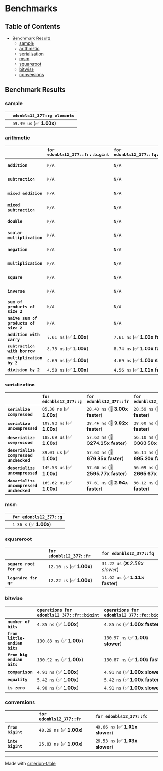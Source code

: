 # Benchmarks

## Table of Contents

- [Benchmark Results](#benchmark-results)
    - [sample](#sample)
    - [arithmetic](#arithmetic)
    - [serialization](#serialization)
    - [msm](#msm)
    - [squareroot](#squareroot)
    - [bitwise](#bitwise)
    - [conversions](#conversions)

## Benchmark Results

### sample

|        | `edonbls12_377::g elements`           |
|:-------|:------------------------------------- |
|        | `59.49 us` (✅ **1.00x**)              |

### arithmetic

|                                       | `for edonbls12_377::fr::bigint`          | `for edonbls12_377::fq::bigint`          | `for edonbls12_377::g`          | `for edonbls12_377::fq`          | `for edonbls12_377::fr`           |
|:--------------------------------------|:-----------------------------------------|:-----------------------------------------|:--------------------------------|:---------------------------------|:--------------------------------- |
| **`addition`**                        | `N/A`                                    | `N/A`                                    | `436.36 ns` (✅ **1.00x**)       | `8.81 ns` (🚀 **49.54x faster**)  | `8.82 ns` (🚀 **49.47x faster**)   |
| **`subtraction`**                     | `N/A`                                    | `N/A`                                    | `451.33 ns` (✅ **1.00x**)       | `9.02 ns` (🚀 **50.04x faster**)  | `9.01 ns` (🚀 **50.12x faster**)   |
| **`mixed addition`**                  | `N/A`                                    | `N/A`                                    | `429.92 ns` (✅ **1.00x**)       | `N/A`                            | `N/A`                             |
| **`mixed subtraction`**               | `N/A`                                    | `N/A`                                    | `436.60 ns` (✅ **1.00x**)       | `N/A`                            | `N/A`                             |
| **`double`**                          | `N/A`                                    | `N/A`                                    | `322.06 ns` (✅ **1.00x**)       | `5.82 ns` (🚀 **55.34x faster**)  | `5.86 ns` (🚀 **54.98x faster**)   |
| **`scalar multiplication`**           | `N/A`                                    | `N/A`                                    | `143.99 us` (✅ **1.00x**)       | `N/A`                            | `N/A`                             |
| **`negation`**                        | `N/A`                                    | `N/A`                                    | `N/A`                           | `6.24 ns` (✅ **1.01x faster**)   | `6.28 ns` (✅ **1.00x**)           |
| **`multiplication`**                  | `N/A`                                    | `N/A`                                    | `N/A`                           | `43.40 ns` (✅ **1.01x slower**)  | `42.88 ns` (✅ **1.00x**)          |
| **`square`**                          | `N/A`                                    | `N/A`                                    | `N/A`                           | `36.13 ns` (✅ **1.03x slower**)  | `34.92 ns` (✅ **1.00x**)          |
| **`inverse`**                         | `N/A`                                    | `N/A`                                    | `N/A`                           | `7.31 us` (✅ **1.01x slower**)   | `7.27 us` (✅ **1.00x**)           |
| **`sum of products of size 2`**       | `N/A`                                    | `N/A`                                    | `N/A`                           | `61.66 ns` (✅ **1.02x slower**)  | `60.35 ns` (✅ **1.00x**)          |
| **`naive sum of products of size 2`** | `N/A`                                    | `N/A`                                    | `N/A`                           | `89.83 ns` (✅ **1.01x slower**)  | `88.99 ns` (✅ **1.00x**)          |
| **`addition with carry`**             | `7.61 ns` (✅ **1.00x**)                  | `7.61 ns` (✅ **1.00x faster**)           | `N/A`                           | `N/A`                            | `N/A`                             |
| **`subtraction with borrow`**         | `8.75 ns` (✅ **1.00x**)                  | `8.74 ns` (✅ **1.00x faster**)           | `N/A`                           | `N/A`                            | `N/A`                             |
| **`multiplication by 2`**             | `4.69 ns` (✅ **1.00x**)                  | `4.69 ns` (✅ **1.00x slower**)           | `N/A`                           | `N/A`                            | `N/A`                             |
| **`division by 2`**                   | `4.58 ns` (✅ **1.00x**)                  | `4.56 ns` (✅ **1.01x faster**)           | `N/A`                           | `N/A`                            | `N/A`                             |

### serialization

|                                          | `for edonbls12_377::g`          | `for edonbls12_377::fr`            | `for edonbls12_377::fq`             |
|:-----------------------------------------|:--------------------------------|:-----------------------------------|:----------------------------------- |
| **`serialize compressed`**               | `85.30 ns` (✅ **1.00x**)        | `28.43 ns` (🚀 **3.00x faster**)    | `28.59 ns` (🚀 **2.98x faster**)     |
| **`serialize uncompressed`**             | `108.82 ns` (✅ **1.00x**)       | `28.46 ns` (🚀 **3.82x faster**)    | `28.60 ns` (🚀 **3.80x faster**)     |
| **`deserialize compressed`**             | `188.69 us` (✅ **1.00x**)       | `57.63 ns` (🚀 **3274.15x faster**) | `56.10 ns` (🚀 **3363.50x faster**)  |
| **`deserialize compressed unchecked`**   | `39.01 us` (✅ **1.00x**)        | `57.63 ns` (🚀 **676.95x faster**)  | `56.11 ns` (🚀 **695.30x faster**)   |
| **`deserialize uncompressed`**           | `149.53 us` (✅ **1.00x**)       | `57.60 ns` (🚀 **2595.77x faster**) | `56.09 ns` (🚀 **2665.67x faster**)  |
| **`deserialize uncompressed unchecked`** | `169.62 ns` (✅ **1.00x**)       | `57.61 ns` (🚀 **2.94x faster**)    | `56.12 ns` (🚀 **3.02x faster**)     |

### msm

|        | `for edonbls12_377::g`           |
|:-------|:-------------------------------- |
|        | `1.36 s` (✅ **1.00x**)           |

### squareroot

|                          | `for edonbls12_377::fr`          | `for edonbls12_377::fq`           |
|:-------------------------|:---------------------------------|:--------------------------------- |
| **`square root for qr`** | `12.10 us` (✅ **1.00x**)         | `31.22 us` (❌ *2.58x slower*)     |
| **`legendre for qr`**    | `12.22 us` (✅ **1.00x**)         | `11.02 us` (✅ **1.11x faster**)   |

### bitwise

|                               | `operations for edonbls12_377::fr::bigint`          | `operations for edonbls12_377::fq::bigint`           |
|:------------------------------|:----------------------------------------------------|:---------------------------------------------------- |
| **`number of bits`**          | `4.85 ns` (✅ **1.00x**)                             | `4.85 ns` (✅ **1.00x faster**)                       |
| **`from little-endian bits`** | `130.88 ns` (✅ **1.00x**)                           | `130.97 ns` (✅ **1.00x slower**)                     |
| **`from big-endian bits`**    | `130.92 ns` (✅ **1.00x**)                           | `130.87 ns` (✅ **1.00x faster**)                     |
| **`comparison`**              | `4.91 ns` (✅ **1.00x**)                             | `4.91 ns` (✅ **1.00x slower**)                       |
| **`equality`**                | `5.42 ns` (✅ **1.00x**)                             | `5.42 ns` (✅ **1.00x faster**)                       |
| **`is zero`**                 | `4.90 ns` (✅ **1.00x**)                             | `4.91 ns` (✅ **1.00x slower**)                       |

### conversions

|                   | `for edonbls12_377::fr`          | `for edonbls12_377::fq`           |
|:------------------|:---------------------------------|:--------------------------------- |
| **`from bigint`** | `40.26 ns` (✅ **1.00x**)         | `40.66 ns` (✅ **1.01x slower**)   |
| **`into bigint`** | `25.83 ns` (✅ **1.00x**)         | `26.53 ns` (✅ **1.03x slower**)   |

---
Made with [criterion-table](https://github.com/nu11ptr/criterion-table)

